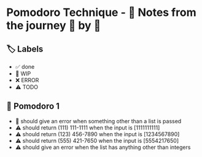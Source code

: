 # Pomodoro Technique - 📝 Notes from the journey 🍅 by 🍅


## 🏷️ Labels

- ✅ done
- 🚧 WIP
- ❌ ERROR
- ⚠ TODO

## 🍅 Pomodoro 1

- 🚧 should give an error when something other than a list is passed
- ⚠ should return (111) 111-1111 when the input is [1111111111]
- ⚠ should return (123) 456-7890 when the input is [1234567890]
- ⚠ should return (555) 421-7650 when the input is [5554217650]
- ⚠ should give an error when the list has anything other than integers
